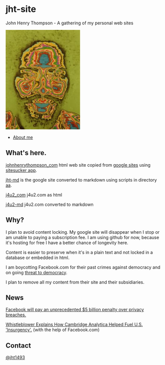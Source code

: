 # jht-site

John Henry Thompson - A gathering of my personal web sites

[![](jht-md/_/rsrc/1295207567308/the-art-of-learning/reflections/colorized-jht-height=320&width=240.jpg)](http://www.johnhenrythompson.com/the-art-of-learning/reflections/colorized-jht.jpg?attredirects=0)

- [About me](jht-md/README.md)

## What's here.

[johnhenrythompson_com](johnhenrythompson_com) html web site copied from [google sites](http://www.johnhenrythompson.com) using [sitesucker app](https://ricks-apps.com/osx/sitesucker/).

[jht-md](jht-md/README.md) is the google site converted to markdown using scripts in directory [aa](aa).

[j4u2_com](j4u2_com) j4u2.com as html

[j4u2-md](j4u2-md) j4u2.com converted to markdown

## Why?

I plan to avoid content locking. My google site will disappear when I stop or am unable to paying a subscription fee. I am using github for now, because it's hosting for free I have a better chance of longevity here.

Content is easier to preserve when it's in a plain text and not locked in a database or embedded in html.

I am boycotting Facebook.com for their past crimes against democracy and on going [threat to democracy](https://www.npr.org/2019/10/23/772075523/mark-zuckerberg-offers-a-choice-the-facebook-way-or-the-china-way).

I plan to remove all my content from their site and their subsidiaries.

## News

[Facebook will pay an unprecedented \$5 billion penalty over privacy breaches.](https://www.cnn.com/2019/07/24/tech/facebook-ftc-settlement/index.html)

[Whistleblower Explains How Cambridge Analytica Helped Fuel U.S. 'Insurgency'.](https://www.npr.org/2019/10/08/768216311/whistleblower-explains-how-cambridge-analytica-helped-fuel-u-s-insurgency) (with the help of Facebook.com)

## Contact

[@jht1493](https://twitter.com/jht1493)
